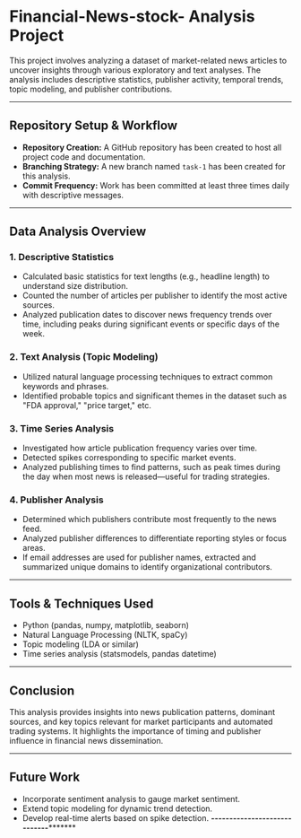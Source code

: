 # Financial-News-stock- Analysis Project

This project involves analyzing a dataset of market-related news articles to uncover insights through various exploratory and text analyses. The analysis includes descriptive statistics, publisher activity, temporal trends, topic modeling, and publisher contributions.

---

## Repository Setup & Workflow

- **Repository Creation:** A GitHub repository has been created to host all project code and documentation.
- **Branching Strategy:** A new branch named `task-1` has been created for this analysis.
- **Commit Frequency:** Work has been committed at least three times daily with descriptive messages.

---

## Data Analysis Overview

### 1. Descriptive Statistics
- Calculated basic statistics for text lengths (e.g., headline length) to understand size distribution.
- Counted the number of articles per publisher to identify the most active sources.
- Analyzed publication dates to discover news frequency trends over time, including peaks during significant events or specific days of the week.

### 2. Text Analysis (Topic Modeling)
- Utilized natural language processing techniques to extract common keywords and phrases.
- Identified probable topics and significant themes in the dataset such as "FDA approval," "price target," etc.

### 3. Time Series Analysis
- Investigated how article publication frequency varies over time.
- Detected spikes corresponding to specific market events.
- Analyzed publishing times to find patterns, such as peak times during the day when most news is released—useful for trading strategies.

### 4. Publisher Analysis
- Determined which publishers contribute most frequently to the news feed.
- Analyzed publisher differences to differentiate reporting styles or focus areas.
- If email addresses are used for publisher names, extracted and summarized unique domains to identify organizational contributors.

---

## Tools & Techniques Used
- Python (pandas, numpy, matplotlib, seaborn)
- Natural Language Processing (NLTK, spaCy)
- Topic modeling (LDA or similar)
- Time series analysis (statsmodels, pandas datetime)

---

## Conclusion
This analysis provides insights into news publication patterns, dominant sources, and key topics relevant for market participants and automated trading systems. It highlights the importance of timing and publisher influence in financial news dissemination.

---

## Future Work
- Incorporate sentiment analysis to gauge market sentiment.
- Extend topic modeling for dynamic trend detection.
- Develop real-time alerts based on spike detection.
 ****-----------------------------***********

